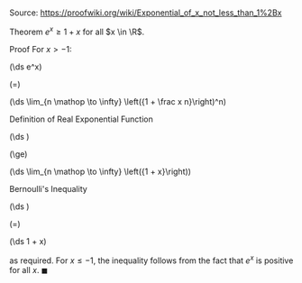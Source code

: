 # 

Source: https://proofwiki.org/wiki/Exponential_of_x_not_less_than_1%2Bx

Theorem
$e^x \ge 1 + x$
for all $x \in \R$.


Proof
For $x > - 1$:














\(\ds e^x\)

\(=\)







\(\ds \lim_{n \mathop \to \infty} \left({1 + \frac x n}\right)^n\)





Definition of Real Exponential Function














\(\ds \)

\(\ge\)







\(\ds \lim_{n \mathop \to \infty} \left({1 + x}\right)\)





Bernoulli's Inequality














\(\ds \)

\(=\)







\(\ds 1 + x\)









as required.
For $x \le -1$, the inequality follows from the fact that $e^x$ is positive for all $x$.
$\blacksquare$





